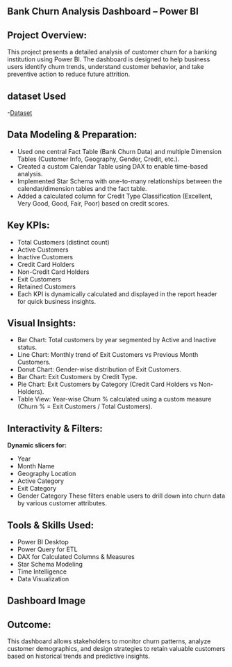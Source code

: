 ## Bank Churn Analysis Dashboard – Power BI
## **Project Overview:**
This project presents a detailed analysis of customer churn for a banking institution using Power BI. The dashboard is designed to help business users identify churn trends, understand customer behavior, and take preventive action to reduce future attrition.
## dataset Used 
-<a href="https://github.com/Thirisha255/power-Bi-Project-Customer-Churn-Analysis/blob/main/Bank_Churn%20(1).csv">Dataset</a>
##  Data Modeling & Preparation:
- Used one central Fact Table (Bank Churn Data) and multiple Dimension Tables (Customer Info, Geography, Gender, Credit, etc.).
- Created a custom Calendar Table using DAX to enable time-based analysis.
- Implemented Star Schema with one-to-many relationships between the calendar/dimension tables and the fact table.
- Added a calculated column for Credit Type Classification (Excellent, Very Good, Good, Fair, Poor) based on credit scores.
## Key KPIs:
- Total Customers (distinct count)
- Active Customers
- Inactive Customers
- Credit Card Holders
- Non-Credit Card Holders
- Exit Customers
- Retained Customers
- Each KPI is dynamically calculated and displayed in the report header for quick business insights.
##  Visual Insights:
- Bar Chart: Total customers by year segmented by Active and Inactive status.
- Line Chart: Monthly trend of Exit Customers vs Previous Month Customers.
- Donut Chart: Gender-wise distribution of Exit Customers.
- Bar Chart: Exit Customers by Credit Type.
- Pie Chart: Exit Customers by Category (Credit Card Holders vs Non-Holders).
- Table View: Year-wise Churn % calculated using a custom measure (Churn % = Exit Customers / Total Customers).
## Interactivity & Filters:
**Dynamic slicers for:**
- Year
- Month Name
- Geography Location
- Active Category
- Exit Category
- Gender Category
These filters enable users to drill down into churn data by various customer attributes.
##  Tools & Skills Used:
- Power BI Desktop
- Power Query for ETL
- DAX for Calculated Columns & Measures
- Star Schema Modeling
- Time Intelligence
- Data Visualization
## Dashboard Image

## Outcome:
This dashboard allows stakeholders to monitor churn patterns, analyze customer demographics, and design strategies to retain valuable customers based on historical trends and predictive insights.
